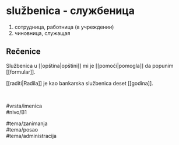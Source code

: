# službenica - службеница

1. сотрудница, работница (в учреждении)  
2. чиновница, служащая

## Rečenice

Službenica u [[opština|opštini]] mi je [[pomoći|pomogla]] da popunim [[formular]].

[[raditi|Radila]] je kao bankarska službenica deset [[godina]].

<br>

#vrsta/imenica  
#nivo/B1  

#tema/zanimanja  
#tema/posao  
#tema/administracija  
